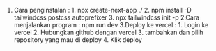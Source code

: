 1. Cara penginstalan : 1. npx create-next-app ./
                       2. npm install -D tailwindcss postcss autoprefixer
                       3. npx tailwindcss init -p
2.Cara menjalankan program : npm run dev
3.Deploy ke vercel : 1. Login ke vercel
                     2. Hubungkan github dengan vercel
                     3. tambahkan dan pilih repository yang mau di deploy
                     4. Klik deploy
